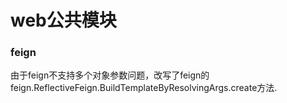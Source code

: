 # web公共模块

### feign

由于feign不支持多个对象参数问题，改写了feign的feign.ReflectiveFeign.BuildTemplateByResolvingArgs.create方法.